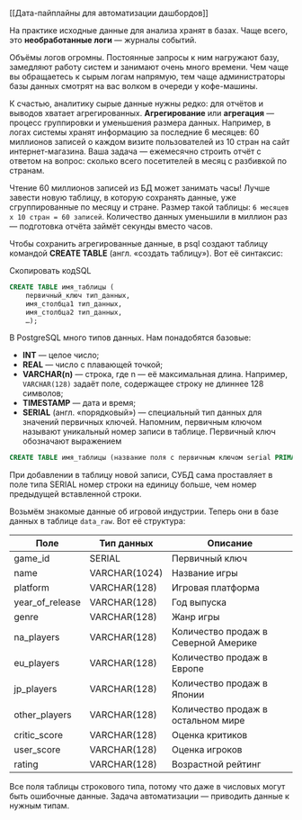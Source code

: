 [[Дата-пайплайны для автоматизации дашбордов]]

На практике исходные данные для анализа хранят в базах. Чаще всего, это **необработанные логи** — журналы событий.

Объёмы логов огромны. Постоянные запросы к ним нагружают базу, замедляют работу систем и занимают очень много времени. Чем чаще вы обращаетесь к сырым логам напрямую, тем чаще администраторы базы данных смотрят на вас волком в очереди у кофе-машины.

К счастью, аналитику сырые данные нужны редко: для отчётов и выводов хватает агрегированных. **Агрегирование** или **агрегация** — процесс группировки и уменьшения размера данных. Например, в логах системы хранят информацию за последние 6 месяцев: 60 миллионов записей о каждом визите пользователей из 10 стран на сайт интернет-магазина. Ваша задача — ежемесячно строить отчёт с ответом на вопрос: сколько всего посетителей в месяц с разбивкой по странам.

Чтение 60 миллионов записей из БД может занимать часы! Лучше завести новую таблицу, в которую сохранять данные, уже сгруппированные по месяцу и стране. Размер такой таблицы: `6 месяцев х 10 стран = 60 записей`. Количество данных уменьшили в миллион раз — подготовка отчёта займёт секунды вместо часов.

Чтобы сохранить агрегированные данные, в psql создают таблицу командой **CREATE TABLE** (англ. «создать таблицу»). Вот её синтаксис:

Скопировать кодSQL

``` sql
CREATE TABLE имя_таблицы (
    первичный_ключ тип_данных,
    имя_столбца1 тип_данных,
    имя_столбца2 тип_данных,
    …); 
```

В PostgreSQL много типов данных. Нам понадобятся базовые:

- **INT** — целое число;
- **REAL** — число с плавающей точкой;
- **VARCHAR(n)** — строка, где n — её максимальная длина. Например, `VARCHAR(128)` задаёт поле, содержащее строку не длиннее 128 символов;
- **TIMESTAMP** — дата и время;
- **SERIAL** (англ. «порядковый») — специальный тип данных для значений первичных ключей. Напомним, первичным ключом называют уникальный номер записи в таблице. Первичный ключ обозначают выражением

```sql
CREATE TABLE имя_таблицы (название поля с первичным ключом serial PRIMARY KEY);  
```

При добавлении в таблицу новой записи, СУБД сама проставляет в поле типа SERIAL номер строки на единицу больше, чем номер предыдущей вставленной строки.

Возьмём знакомые данные об игровой индустрии. Теперь они в базе данных в таблице `data_raw`. Вот её структура:

|Поле|Тип данных|Описание|
|---|---|---|
|game_id|SERIAL|Первичный ключ|
|name|VARCHAR(1024)|Название игры|
|platform|VARCHAR(128)|Игровая платформа|
|year_of_release|VARCHAR(128)|Год выпуска|
|genre|VARCHAR(128)|Жанр игры|
|na_players|VARCHAR(128)|Количество продаж в Северной Америке|
|eu_players|VARCHAR(128)|Количество продаж в Европе|
|jp_players|VARCHAR(128)|Количество продаж в Японии|
|other_players|VARCHAR(128)|Количество продаж в остальном мире|
|critic_score|VARCHAR(128)|Оценка критиков|
|user_score|VARCHAR(128)|Оценка игроков|
|rating|VARCHAR(128)|Возрастной рейтинг|

Все поля таблицы строкового типа, потому что даже в числовых могут быть ошибочные данные. Задача автоматизации — приводить данные к нужным типам.

